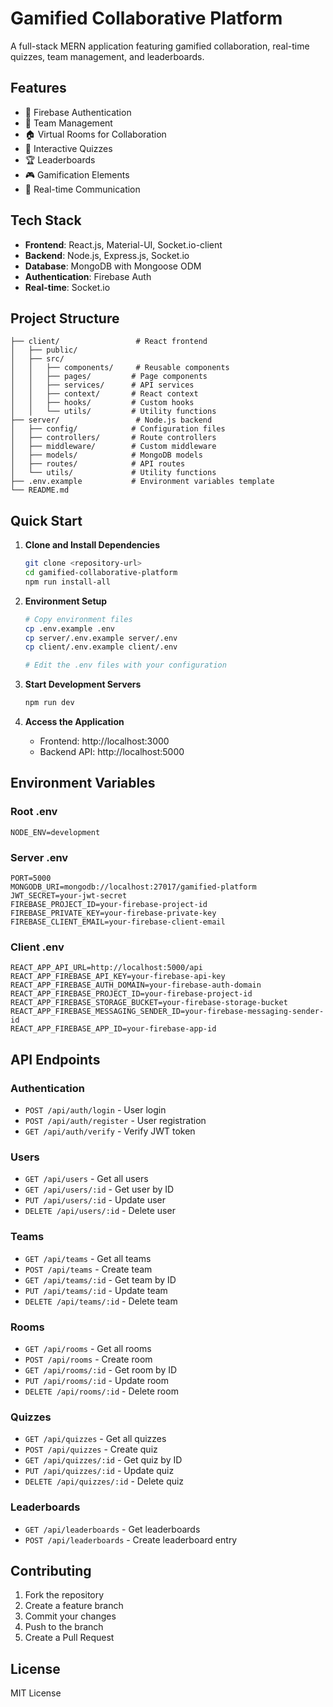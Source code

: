 # Gamified Collaborative Platform

A full-stack MERN application featuring gamified collaboration, real-time quizzes, team management, and leaderboards.

## Features

- 🔐 Firebase Authentication
- 👥 Team Management
- 🏠 Virtual Rooms for Collaboration
- 📝 Interactive Quizzes
- 🏆 Leaderboards
- 🎮 Gamification Elements
- 💬 Real-time Communication

## Tech Stack

- **Frontend**: React.js, Material-UI, Socket.io-client
- **Backend**: Node.js, Express.js, Socket.io
- **Database**: MongoDB with Mongoose ODM
- **Authentication**: Firebase Auth
- **Real-time**: Socket.io

## Project Structure

```
├── client/                 # React frontend
│   ├── public/
│   ├── src/
│   │   ├── components/     # Reusable components
│   │   ├── pages/         # Page components
│   │   ├── services/      # API services
│   │   ├── context/       # React context
│   │   ├── hooks/         # Custom hooks
│   │   └── utils/         # Utility functions
├── server/                 # Node.js backend
│   ├── config/            # Configuration files
│   ├── controllers/       # Route controllers
│   ├── middleware/        # Custom middleware
│   ├── models/            # MongoDB models
│   ├── routes/            # API routes
│   └── utils/             # Utility functions
├── .env.example           # Environment variables template
└── README.md
```

## Quick Start

1. **Clone and Install Dependencies**
   ```bash
   git clone <repository-url>
   cd gamified-collaborative-platform
   npm run install-all
   ```

2. **Environment Setup**
   ```bash
   # Copy environment files
   cp .env.example .env
   cp server/.env.example server/.env
   cp client/.env.example client/.env
   
   # Edit the .env files with your configuration
   ```

3. **Start Development Servers**
   ```bash
   npm run dev
   ```

4. **Access the Application**
   - Frontend: http://localhost:3000
   - Backend API: http://localhost:5000

## Environment Variables

### Root .env
```
NODE_ENV=development
```

### Server .env
```
PORT=5000
MONGODB_URI=mongodb://localhost:27017/gamified-platform
JWT_SECRET=your-jwt-secret
FIREBASE_PROJECT_ID=your-firebase-project-id
FIREBASE_PRIVATE_KEY=your-firebase-private-key
FIREBASE_CLIENT_EMAIL=your-firebase-client-email
```

### Client .env
```
REACT_APP_API_URL=http://localhost:5000/api
REACT_APP_FIREBASE_API_KEY=your-firebase-api-key
REACT_APP_FIREBASE_AUTH_DOMAIN=your-firebase-auth-domain
REACT_APP_FIREBASE_PROJECT_ID=your-firebase-project-id
REACT_APP_FIREBASE_STORAGE_BUCKET=your-firebase-storage-bucket
REACT_APP_FIREBASE_MESSAGING_SENDER_ID=your-firebase-messaging-sender-id
REACT_APP_FIREBASE_APP_ID=your-firebase-app-id
```

## API Endpoints

### Authentication
- `POST /api/auth/login` - User login
- `POST /api/auth/register` - User registration
- `GET /api/auth/verify` - Verify JWT token

### Users
- `GET /api/users` - Get all users
- `GET /api/users/:id` - Get user by ID
- `PUT /api/users/:id` - Update user
- `DELETE /api/users/:id` - Delete user

### Teams
- `GET /api/teams` - Get all teams
- `POST /api/teams` - Create team
- `GET /api/teams/:id` - Get team by ID
- `PUT /api/teams/:id` - Update team
- `DELETE /api/teams/:id` - Delete team

### Rooms
- `GET /api/rooms` - Get all rooms
- `POST /api/rooms` - Create room
- `GET /api/rooms/:id` - Get room by ID
- `PUT /api/rooms/:id` - Update room
- `DELETE /api/rooms/:id` - Delete room

### Quizzes
- `GET /api/quizzes` - Get all quizzes
- `POST /api/quizzes` - Create quiz
- `GET /api/quizzes/:id` - Get quiz by ID
- `PUT /api/quizzes/:id` - Update quiz
- `DELETE /api/quizzes/:id` - Delete quiz

### Leaderboards
- `GET /api/leaderboards` - Get leaderboards
- `POST /api/leaderboards` - Create leaderboard entry

## Contributing

1. Fork the repository
2. Create a feature branch
3. Commit your changes
4. Push to the branch
5. Create a Pull Request

## License

MIT License 